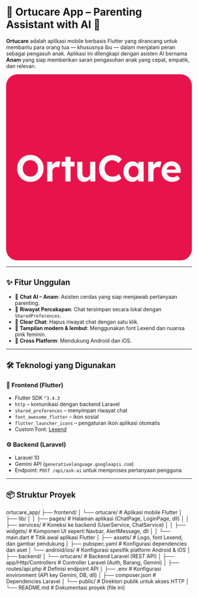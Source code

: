 # 🍼 Ortucare App – Parenting Assistant with AI 💬

**Ortucare** adalah aplikasi mobile berbasis Flutter yang dirancang untuk membantu para orang tua — khususnya ibu — dalam menjalani peran sebagai pengasuh anak. Aplikasi ini dilengkapi dengan asisten AI bernama **Anam** yang siap memberikan saran pengasuhan anak yang cepat, empatik, dan relevan.

![Logo Ortucare](https://github.com/IndraMuh/ortucare_app/blob/main/frontend/ortucare/assets/logo.png?raw=true)

---

## ✨ Fitur Unggulan

- 🤖 **Chat AI – Anam**: Asisten cerdas yang siap menjawab pertanyaan parenting.
- 📂 **Riwayat Percakapan**: Chat tersimpan secara lokal dengan `SharedPreferences`.
- 🧹 **Clear Chat**: Hapus riwayat chat dengan satu klik.
- 🎨 **Tampilan modern & lembut**: Menggunakan font Lexend dan nuansa pink feminin.
- 📱 **Cross Platform**: Mendukung Android dan iOS.

---

## 🛠️ Teknologi yang Digunakan

### 🎯 Frontend (Flutter)
- Flutter SDK `^3.4.3`
- `http` – komunikasi dengan backend Laravel
- `shared_preferences` – menyimpan riwayat chat
- `font_awesome_flutter` – ikon sosial
- `flutter_launcher_icons` – pengaturan ikon aplikasi otomatis
- Custom Font: [Lexend](https://fonts.google.com/specimen/Lexend)

### ⚙️ Backend (Laravel)
- Laravel 10
- Gemini API (`generativelanguage.googleapis.com`)
- Endpoint: `POST /api/ask-ai` untuk memproses pertanyaan pengguna

---

## 📦 Struktur Proyek
ortucare_app/
├── frontend/
│   └── ortucare/                # Aplikasi mobile Flutter
│       ├── lib/
│       │   ├── pages/           # Halaman aplikasi (ChatPage, LoginPage, dll)
│       │   ├── services/        # Koneksi ke backend (UserService, ChatService)
│       │   ├── widgets/         # Komponen UI seperti Navbar, AlertMessage, dll
│       │   └── main.dart        # Titik awal aplikasi Flutter
│       ├── assets/              # Logo, font Lexend, dan gambar pendukung
│       ├── pubspec.yaml         # Konfigurasi dependencies dan aset
│       └── android/ios/         # Konfigurasi spesifik platform Android & iOS
│
├── backend/
│   └── ortucare/                # Backend Laravel (REST API)
│       ├── app/Http/Controllers # Controller Laravel (Auth, Barang, Gemini)
│       ├── routes/api.php       # Definisi endpoint API
│       ├── .env                 # Konfigurasi environment (API key Gemini, DB, dll)
│       ├── composer.json        # Dependencies Laravel
│       └── public/              # Direktori publik untuk akses HTTP
│
└── README.md                    # Dokumentasi proyek (file ini)
